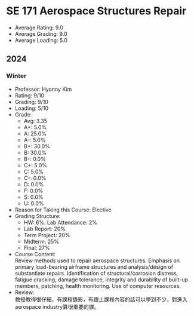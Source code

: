 # SE 171 Aerospace Structures Repair
- Average Rating: 9.0
- Average Grading: 9.0
- Average Loading: 5.0
## 2024
### Winter
- Professor: Hyonny Kim
- Rating: 9/10
- Grading: 9/10
- Loading: 5/10
- Grade:
  - Avg: 3.35
  - A+: 5.0%
  - A: 25.0%
  - A-: 5.0%
  - B+: 30.0%
  - B: 30.0%
  - B-: 0.0%
  - C+: 5.0%
  - C: 5.0%
  - C-: 0.0%
  - D: 0.0%
  - F: 0.0%
  - S: 0.0%
  - U: 0.0%
- Reason for Taking this Course: Elective
- Grading Structure:
  - HW: 6%. Lab Attendance: 2%
  -  Lab Report: 20%
  -  Term Project: 20%
  -  Midterm: 25%
  -  Final: 27%
- Course Content:  
Review methods used to repair aerospace structures. Emphasis on primary load-bearing airframe structures and analysis/design of substantiate repairs. Identification of structural/corrosion distress, fatigue cracking, damage tolerance, integrity and durability of built-up members, patching, health monitoring. Use of computer resources.
- Review:  
教授教得很仔細，有課程錄影，有跟上課程內容的話可以學到不少，對進入aerospace industry算很重要的課。
